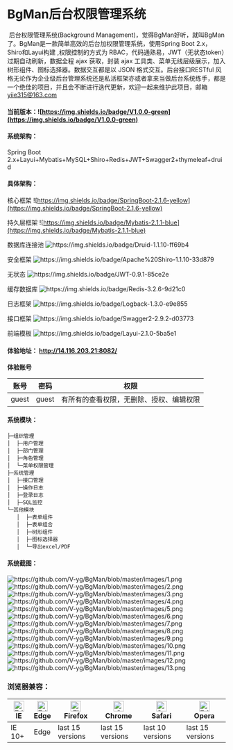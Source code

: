# BgMan后台权限管理系统

​	后台权限管理系统(Background Management)，觉得BgMan好听，就叫BgMan了。BgMan是一款简单高效的后台加权限管理系统，使用Spring Boot 2.x，Shiro和Layui构建 ,权限控制的方式为 RBAC，代码通熟易，JWT（无状态token）过期自动刷新，数据全程 ajax 获取，封装 ajax 工具类、菜单无线层级展示，加入树形组件、图标选择器。数据交互都是以 JSON 格式交互。后台接口RESTful 风格无论作为企业级后台管理系统还是私活框架亦或者拿来当做后台系统练手，都是一个绝佳的项目，并且会不断进行迭代更新，欢迎一起来维护此项目，邮箱 yiie315@163.com

#### 当前版本：![https://img.shields.io/badge/V1.0.0-green](https://img.shields.io/badge/V1.0.0-green)

#### 系统架构：

Spring Boot 2.x+Layui+Mybatis+MySQL+Shiro+Redis+JWT+Swagger2+thymeleaf+druid

#### 具体架构：

核心框架		 ![https://img.shields.io/badge/SpringBoot-2.1.6-yellow](https://img.shields.io/badge/SpringBoot-2.1.6-yellow)

持久层框架	 ![https://img.shields.io/badge/Mybatis-2.1.1-blue](https://img.shields.io/badge/Mybatis-2.1.1-blue)

数据库连接池	 ![https://img.shields.io/badge/Druid-1.1.10-ff69b4 ](https://img.shields.io/badge/Druid-1.1.10-ff69b4)

安全框架		 ![https://img.shields.io/badge/Apache%20Shiro-1.1.10-33d879 ](https://img.shields.io/badge/Apache%20Shiro-1.1.10-33d879)

无状态		 ![https://img.shields.io/badge/JWT-0.9.1-85ce2e ](https://img.shields.io/badge/JWT-0.9.1-85ce2e)

缓存数据库	 ![https://img.shields.io/badge/Redis-3.2.6-9d21c0 ](https://img.shields.io/badge/Redis-3.2.6-9d21c0 )

日志框架		 ![https://img.shields.io/badge/Logback-1.3.0-e9e855 ](https://img.shields.io/badge/Logback-1.3.0-e9e855)

接口框架		 ![https://img.shields.io/badge/Swagger2-2.9.2-d03773 ](https://img.shields.io/badge/Swagger2-2.9.2-d03773)

前端模板		 ![https://img.shields.io/badge/Layui-2.1.0-5ba5e1 ](https://img.shields.io/badge/Layui-2.1.0-5ba5e1)

#### 体验地址： http://14.116.203.21:8082/

**体验账号**

| 账号  | 密码  | 权限                                     |
| ----- | ----- | ---------------------------------------- |
| guest | guest | 有所有的查看权限，无删除、授权、编辑权限 |

#### 系统模块：

```
├─组织管理
│  ├─用户管理
│  ├─部门管理
│  ├─角色管理
│  └─菜单权限管理
├─系统管理
│  ├─接口管理
│  ├─操作日志
│  ├─登录日志
│  ├─SQL监控
└─其他模块
   │  ├─表单组件
   │  ├─表单组合
   │  ├─树形组件
   │  ├─图标选择器
   │  └─导出excel/PDF
```

#### 系统截图：
![https://github.com/V-yg/BgMan/blob/master/images/1.png ](https://github.com/V-yg/BgMan/blob/master/images/1.png)
![https://github.com/V-yg/BgMan/blob/master/images/2.png ](https://github.com/V-yg/BgMan/blob/master/images/2.png)
![https://github.com/V-yg/BgMan/blob/master/images/3.png ](https://github.com/V-yg/BgMan/blob/master/images/3.png)
![https://github.com/V-yg/BgMan/blob/master/images/4.png ](https://github.com/V-yg/BgMan/blob/master/images/4.png)
![https://github.com/V-yg/BgMan/blob/master/images/5.png ](https://github.com/V-yg/BgMan/blob/master/images/5.png)
![https://github.com/V-yg/BgMan/blob/master/images/6.png ](https://github.com/V-yg/BgMan/blob/master/images/6.png)
![https://github.com/V-yg/BgMan/blob/master/images/7.png ](https://github.com/V-yg/BgMan/blob/master/images/7.png)
![https://github.com/V-yg/BgMan/blob/master/images/8.png ](https://github.com/V-yg/BgMan/blob/master/images/8.png)
![https://github.com/V-yg/BgMan/blob/master/images/9.png ](https://github.com/V-yg/BgMan/blob/master/images/9.png)
![https://github.com/V-yg/BgMan/blob/master/images/10.png ](https://github.com/V-yg/BgMan/blob/master/images/10.png)
![https://github.com/V-yg/BgMan/blob/master/images/11.png ](https://github.com/V-yg/BgMan/blob/master/images/11.png)
![https://github.com/V-yg/BgMan/blob/master/images/12.png ](https://github.com/V-yg/BgMan/blob/master/images/12.png) ![https://github.com/V-yg/BgMan/blob/master/images/13.png ](https://github.com/V-yg/BgMan/blob/master/images/13.png)



### 浏览器兼容：

|[<img src="https://raw.github.com/alrra/browser-logos/master/src/archive/internet-explorer_9-11/internet-explorer_9-11_48x48.png" alt="Edge" width="24px" height="24px" />](http://godban.github.io/browsers-support-badges/)</br>IE| [<img src="https://raw.githubusercontent.com/alrra/browser-logos/master/src/edge/edge_48x48.png" alt="Edge" width="24px" height="24px" />](http://godban.github.io/browsers-support-badges/)</br>Edge | [<img src="https://raw.githubusercontent.com/alrra/browser-logos/master/src/firefox/firefox_48x48.png" alt="Firefox" width="24px" height="24px" />](http://godban.github.io/browsers-support-badges/)</br>Firefox | [<img src="https://raw.githubusercontent.com/alrra/browser-logos/master/src/chrome/chrome_48x48.png" alt="Chrome" width="24px" height="24px" />](http://godban.github.io/browsers-support-badges/)</br>Chrome | [<img src="https://raw.githubusercontent.com/alrra/browser-logos/master/src/safari/safari_48x48.png" alt="Safari" width="24px" height="24px" />](http://godban.github.io/browsers-support-badges/)</br>Safari |[<img src="https://raw.github.com/alrra/browser-logos/master/src/opera/opera_48x48.png" alt="Edge" width="24px" height="24px" />](http://godban.github.io/browsers-support-badges/)</br>Opera
| --------- | --------- | --------- | --------- | --------- |--------- |
|IE 10+| Edge| last 15 versions| last 15 versions| last 10 versions| last 15 versions





